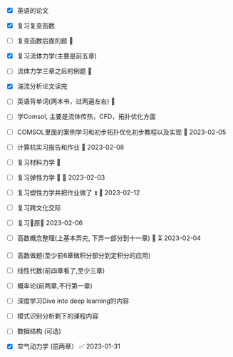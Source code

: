 - [x] 英语的论文 
- [x] 复习复变函数
- [ ] 复变函数后面的题 🔽 
- [x] 复习流体力学(主要是前五章)
- [ ] 流体力学三章之后的例题 🔽 
- [x] 湍流分析论文读完
- [ ] 英语背单词(两本书，过两遍左右) 🔼 
- [ ] 学Comsol, 主要是流体传热，CFD，拓扑优化方面 
- [ ] COMSOL里面的案例学习和初步拓扑优化初步教程以及实现 📅 2023-02-05 
- [ ] 计算机实习报告和作业 📅 2023-02-08
- [ ] 复习材料力学 🔼 
- [ ] 复习弹性力学 🔼 🛫 2023-02-03 
- [ ] 复习塑性力学并把作业做了 ⏫ 📅 2023-02-12 
- [ ] 复习跨文化交际 
- [ ] 复习🐴原🛫 2023-02-06 
- [ ] 高数概念整理(上基本弄完, 下弄一部分到十一章) 🔼 ⏳ 2023-02-04 
- [ ] 高数做题(至少前6章微积分部分到定积分的应用)
- [ ] 线性代数(前四章看了,至少三章)
- [ ] 概率论(前两章,不行第一章)
- [ ] 深度学习Dive into deep learning的内容
- [ ] 模式识别分析剩下的课程内容
- [ ] 数据结构 (可选)
- [x] 空气动力学 (前两章） ✅ 2023-01-31

